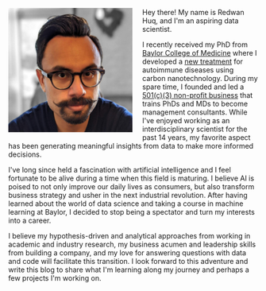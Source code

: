 <img src="/images/profile.jpg" height="250" align="left" style="padding-right:20px; padding-bottom:5px"> Hey there! My name is Redwan Huq, and I'm an aspiring data scientist.

I recently received my PhD from [Baylor College of Medicine](https://www.bcm.edu/research/labs/christine-beeton) where I developed a [new treatment](http://www.nature.com/articles/srep33808) for autoimmune diseases using carbon nanotechnology. During my spare time, I founded and led a [501(c)(3) non-profit business](http://medcenterconsulting.com) that trains PhDs and MDs to become management consultants. While I've enjoyed working as an interdisciplinary scientist for the past 14 years, my favorite aspect has been generating meaningful insights from data to make more informed decisions.

I've long since held a fascination with artificial intelligence and I feel fortunate to be alive during a time when this field is maturing. I believe AI is poised to not only improve our daily lives as consumers, but also transform business strategy and usher in the next industrial revolution. After having learned about the world of data science and taking a course in machine learning at Baylor, I decided to stop being a spectator and turn my interests into a career. 

I believe my hypothesis-driven and analytical approaches from working in academic and industry research, my business acumen and leadership skills from building a company, and my love for answering questions with data and code will facilitate this transition. I look forward to this adventure and write this blog to share what I'm learning along my journey and perhaps a few projects I'm working on.